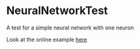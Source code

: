 # NeuralNetworkTest
A test for a simple neural network with one neuron

Look at the online example [here](https://zelak312.github.io/NeuralNetworkTest/)
